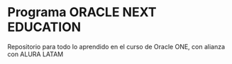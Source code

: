 # Programa ORACLE NEXT EDUCATION

Repositorio para todo lo aprendido en el curso de Oracle ONE, con alianza con ALURA LATAM